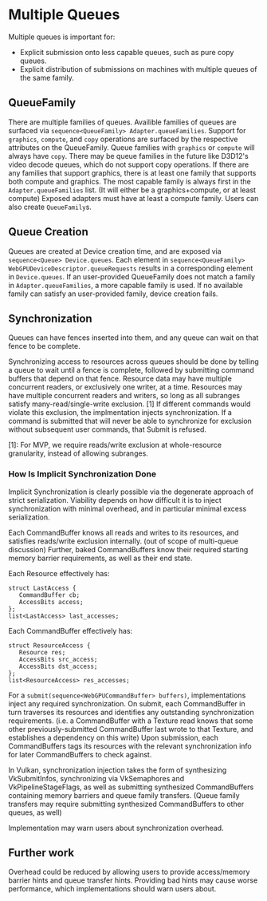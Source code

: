 # Multiple Queues

Multiple queues is important for:

- Explicit submission onto less capable queues, such as pure copy queues.
- Explicit distribution of submissions on machines with multiple queues of the same family.

## QueueFamily

There are multiple families of queues.
Availible families of queues are surfaced via `sequence<QueueFamily> Adapter.queueFamilies`.
Support for `graphics`, `compute`, and `copy` operations are surfaced by the respective attributes on the QueueFamily.
Queue families with `graphics` or `compute` will always have `copy`.
There may be queue families in the future like D3D12's video decode queues, which do not support copy operations.
If there are any families that support graphics, there is at least one family that supports both compute and graphics.
The most capable family is always first in the `Adapter.queueFamilies` list.
(It will either be a graphics+compute, or at least compute)
Exposed adapters must have at least a compute family.
Users can also create `QueueFamily`s.

## Queue Creation

Queues are created at Device creation time, and are exposed via `sequence<Queue> Device.queues`.
Each element in `sequence<QueueFamily> WebGPUDeviceDescriptor.queueRequests` results in a corresponding element in `Device.queues`.
If an user-provided QueueFamily does not match a family in `Adapter.queueFamilies`, a more capable family is used.
If no available family can satisfy an user-provided family, device creation fails.

## Synchronization

Queues can have fences inserted into them, and any queue can wait on that fence to be complete.

Synchronizing access to resources across queues should be done by telling a queue to wait until a fence is complete, followed by submitting command buffers that depend on that fence.
Resource data may have multiple concurrent readers, or exclusively one writer, at a time.
Resources may have multiple concurrent readers and writers, so long as all subranges satisfy many-read/single-write exclusion. [1]
If different commands would violate this exclusion, the implmentation injects synchronization.
If a command is submitted that will never be able to synchronize for exclusion without subsequent user commands, that Submit is refused.

[1]: For MVP, we require reads/write exclusion at whole-resource granularity, instead of allowing subranges.

### How Is Implicit Synchronization Done

Implicit Synchronization is clearly possible via the degenerate approach of strict serialization.
Viability depends on how difficult it is to inject synchronization with minimal overhead, and in particular minimal excess serialization.

Each CommandBuffer knows all reads and writes to its resources, and satisfies reads/write exclusion internally.
(out of scope of multi-queue discussion)
Further, baked CommandBuffers know their required starting memory barrier requirements, as well as their end state.

Each Resource effectively has:

~~~
struct LastAccess {
   CommandBuffer cb;
   AccessBits access;
};
list<LastAccess> last_accesses;
~~~

Each CommandBuffer effectively has:

~~~
struct ResourceAccess {
   Resource res;
   AccessBits src_access;
   AccessBits dst_access;
};
list<ResourceAccess> res_accesses;
~~~

For a `submit(sequence<WebGPUCommandBuffer> buffers)`, implementations inject any required synchronization.
On submit, each CommandBuffer in turn traverses its resources and identifies any outstanding synchronization requirements.
(i.e. a CommandBuffer with a Texture read knows that some other previously-submitted CommandBuffer last wrote to that Texture, and establishes a dependency on this write)
Upon submission, each CommandBuffers tags its resources with the relevant synchronization info for later CommandBuffers to check against.

In Vulkan, synchronization injection takes the form of synthesizing VkSubmitInfos, synchronizing via VkSemaphores and VkPipelineStageFlags, as well as submitting synthesized CommandBuffers containing memory barriers and queue family transfers.
(Queue family transfers may require submitting synthesized CommandBuffers to other queues, as well)

Implementation may warn users about synchronization overhead.

## Further work

Overhead could be reduced by allowing users to provide access/memory barrier hints and queue transfer hints.
Providing bad hints may cause worse performance, which implementations should warn users about.
